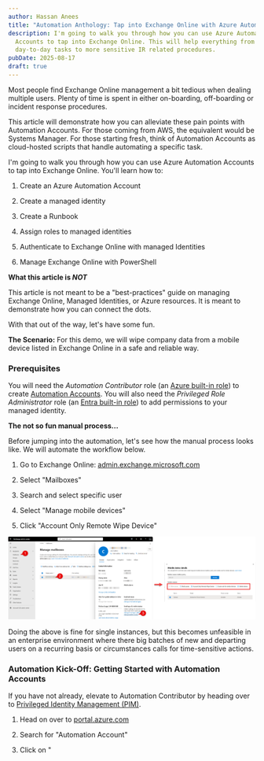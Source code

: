 ```yaml
---
author: Hassan Anees
title: "Automation Anthology: Tap into Exchange Online with Azure Automation Accounts"
description: I'm going to walk you through how you can use Azure Automation
  Accounts to tap into Exchange Online. This will help everything from
  day-to-day tasks to more sensitive IR related procedures.
pubDate: 2025-08-17
draft: true
---
```

Most people find Exchange Online management a bit tedious when dealing multiple users. Plenty of time is spent in either on-boarding, off-boarding or incident response procedures.

This article will demonstrate how you can alleviate these pain points with Automation Accounts. For those coming from AWS, the equivalent would be Systems Manager. For those starting fresh, think of Automation Accounts as cloud-hosted scripts that handle automating a specific task.

I'm going to walk you through how you can use Azure Automation Accounts to tap into Exchange Online. You'll learn how to:

1.  Create an Azure Automation Account
    
2.  Create a managed identity
    
3.  Create a Runbook
    
4.  Assign roles to managed identities
    
5.  Authenticate to Exchange Online with managed Identities
    
6.  Manage Exchange Online with PowerShell
    

**What this article is _NOT_**

This article is not meant to be a "best-practices" guide on managing Exchange Online, Managed Identities, or Azure resources. It is meant to demonstrate how you can connect the dots.

With that out of the way, let's have some fun.

**The Scenario:** For this demo, we will wipe company data from a mobile device listed in Exchange Online in a safe and reliable way.

### Prerequisites

You will need the _Automation Contributor_ role (an [Azure built-in role](https://learn.microsoft.com/en-us/azure/role-based-access-control/built-in-roles)) to create [Automation Accounts](https://learn.microsoft.com/en-us/azure/automation/overview). You will also need the _Privileged Role Administrator_ role (an [Entra built-in role](https://learn.microsoft.com/en-us/entra/identity/role-based-access-control/permissions-reference)) to add permissions to your managed identity.

**The not so fun manual process...**

Before jumping into the automation, let's see how the manual process looks like. We will automate the workflow below.

1.  Go to Exchange Online: [admin.exchange.microsoft.com](http://admin.exchange.microsoft.com)
    
2.  Select "Mailboxes"
    
3.  Search and select specific user
    
4.  Select "Manage mobile devices"
    
5.  Click "Account Only Remote Wipe Device"
    

![Exchange Online Mobile Device Management](../../assets/technology/automation-account-exchange/opening-mobile-device-exchange-online.png)

Doing the above is fine for single instances, but this becomes unfeasible in an enterprise environment where there big batches of new and departing users on a recurring basis or circumstances calls for time-sensitive actions.

### Automation Kick-Off: Getting Started with Automation Accounts

If you have not already, elevate to Automation Contributor by heading over to [Privileged Identity Management (PIM)](https://hassananees.com/posts/simplifying-access-control-with-privileged-identity-management-pim-in-entra-id/).

1.  Head on over to [portal.azure.com](http://portal.azure.com)
    
2.  Search for "Automation Account"
    
3.  Click on "